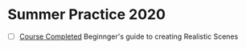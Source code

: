 # Summer Practice 2020


- [ ] [Course Completed](https://www.udemy.com/certificate/UC-e8b182fc-00b2-4711-a73b-d591ecead251/?utm_campaign=email&utm_source=sendgrid.com&utm_medium=email) Beginnger's guide to creating Realistic Scenes
